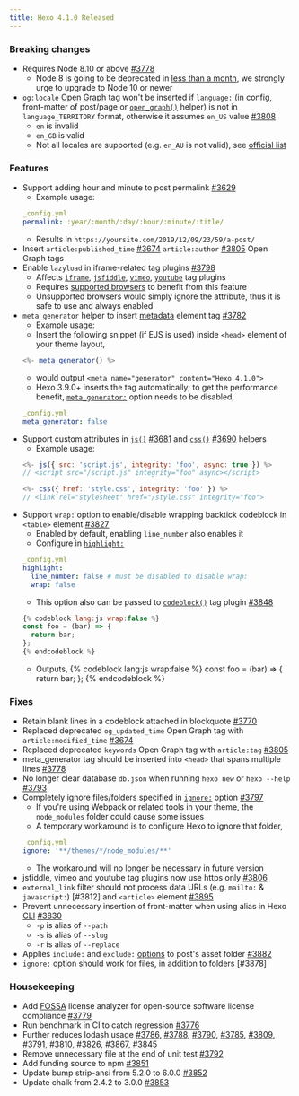 ```yaml
---
title: Hexo 4.1.0 Released
---
```


### Breaking changes
- Requires Node 8.10 or above [#3778]
  * Node 8 is going to be deprecated in [less than a month](https://github.com/nodejs/Release/blob/master/README.md), we strongly urge to upgrade to Node 10 or newer
- `og:locale` [Open Graph](https://ogp.me/) tag won't be inserted if `language:` (in config, front-matter of post/page or [`open_graph()`](/docs/helpers#open-graph) helper) is not in `language_TERRITORY` format, otherwise it assumes `en_US` value [#3808]
  * `en` is invalid
  * `en_GB` is valid
  * Not all locales are supported (e.g. `en_AU` is not valid), see [official list](https://developers.facebook.com/docs/messenger-platform/messenger-profile/supported-locales/)

### Features
- Support adding hour and minute to post permalink [#3629]
  * Example usage:
  ``` yml
  _config.yml
  permalink: :year/:month/:day/:hour/:minute/:title/
  ```
  * Results in `https://yoursite.com/2019/12/09/23/59/a-post/`
- Insert `article:published_time` [#3674] `article:author` [#3805] Open Graph tags
- Enable `lazyload` in iframe-related tag plugins [#3798]
  * Affects [`iframe`](/docs/tag-plugins#iframe), [`jsfiddle`](/docs/tag-plugins#jsFiddle), [`vimeo`](/docs/tag-plugins#Vimeo), [`youtube`](/docs/tag-plugins#YouTube) tag plugins
  * Requires [supported browsers](https://caniuse.com/#feat=loading-lazy-attr) to benefit from this feature
  * Unsupported browsers would simply ignore the attribute, thus it is safe to use and always enabled
- `meta_generator` helper to insert [metadata](https://developer.mozilla.org/en-US/docs/Web/HTML/Element/meta) element tag [#3782]
  * Example usage:
  * Insert the following snippet (if EJS is used) inside `<head>` element of your theme layout,
  ``` js
  <%- meta_generator() %>
  ```
  * would output `<meta name="generator" content="Hexo 4.1.0">`
  * Hexo 3.9.0+ inserts the tag automatically; to get the performance benefit, [`meta_generator:`](/docs/configuration#Extensions) option needs to be disabled,
  ``` yml
  _config.yml
  meta_generator: false
  ```
- Support custom attributes in [`js()`](/docs/helpers#js) [#3681] and [`css()`](/docs/helpers#css) [#3690] helpers
  * Example usage:
  ``` js
  <%- js({ src: 'script.js', integrity: 'foo', async: true }) %>
  // <script src="/script.js" integrity="foo" async></script>

  <%- css({ href: 'style.css', integrity: 'foo' }) %>
  // <link rel="stylesheet" href="/style.css" integrity="foo">
  ```
- Support `wrap:` option to enable/disable wrapping backtick codeblock in `<table>` element [#3827]
  * Enabled by default, enabling `line_number` also enables it
  * Configure in [`highlight:`](/docs/configuration#Writing)
  ``` yml
  _config.yml
  highlight:
    line_number: false # must be disabled to disable wrap:
    wrap: false
  ```
  * This option also can be passed to [`codeblock()`](/docs/tag-plugins#Code-Block) tag plugin [#3848]
  ``` js
  {% codeblock lang:js wrap:false %}
  const foo = (bar) => {
    return bar;
  };
  {% endcodeblock %}
  ```
  * Outputs,
  {% codeblock lang:js wrap:false %}
  const foo = (bar) => {
    return bar;
  };
  {% endcodeblock %}

### Fixes
- Retain blank lines in a codeblock attached in blockquote [#3770]
- Replaced deprecated `og_updated_time` Open Graph tag with `article:modified_time` [#3674]
- Replaced deprecated `keywords` Open Graph tag with `article:tag` [#3805]
- meta_generator tag should be inserted into `<head>` that spans multiple lines [#3778]
- No longer clear database `db.json` when running `hexo new` or `hexo --help` [#3793]
- Completely ignore files/folders specified in [`ignore:`](/docs/configuration#Include-Exclude-Files-or-Folders) option [#3797]
  * If you're using Webpack or related tools in your theme, the `node_modules` folder could cause some issues
  * A temporary workaround is to configure Hexo to ignore that folder,
  ``` yml
  _config.yml
  ignore: '**/themes/*/node_modules/**'
  ```
  * The workaround will no longer be necessary in future version
- jsfiddle, vimeo and youtube tag plugins now use https only [#3806]
- `external_link` filter should not process data URLs (e.g. `mailto:` & `javascript:`) [#3812] and `<article>` element [#3895]
- Prevent unnecessary insertion of front-matter when using alias in Hexo [CLI](/docs/commands) [#3830]
  * `-p` is alias of `--path`
  * `-s` is alias of `--slug`
  * `-r` is alias of `--replace`
- Applies `include:` and `exclude:` [options](/docs/configuration#Include-Exclude-Files-or-Folders) to post's asset folder [#3882]
- `ignore:` option should work for files, in addition to folders [#3878]

### Housekeeping
- Add [FOSSA](https://fossa.com/) license analyzer for open-source software license compliance [#3779]
- Run benchmark in CI to catch regression [#3776]
- Further reduces lodash usage [#3786], [#3788], [#3790], [#3785], [#3809], [#3791], [#3810], [#3826], [#3867], [#3845]
- Remove unnecessary file at the end of unit test [#3792]
- Add funding source to npm [#3851]
- Update bump strip-ansi from 5.2.0 to 6.0.0 [#3852]
- Update chalk from 2.4.2 to 3.0.0 [#3853]

[#3778]: https://github.com/hexojs/hexo/pull/3778
[#3808]: https://github.com/hexojs/hexo/pull/3808
[#3629]: https://github.com/hexojs/hexo/pull/3629
[#3674]: https://github.com/hexojs/hexo/pull/3674
[#3805]: https://github.com/hexojs/hexo/pull/3805
[#3798]: https://github.com/hexojs/hexo/pull/3798
[#3782]: https://github.com/hexojs/hexo/pull/3782
[#3681]: https://github.com/hexojs/hexo/pull/3681
[#3690]: https://github.com/hexojs/hexo/pull/3690
[#3827]: https://github.com/hexojs/hexo/pull/3827
[#3848]: https://github.com/hexojs/hexo/pull/3848
[#3770]: https://github.com/hexojs/hexo/pull/3770
[#3674]: https://github.com/hexojs/hexo/pull/3674
[#3805]: https://github.com/hexojs/hexo/pull/3805
[#3793]: https://github.com/hexojs/hexo/pull/3793
[#3797]: https://github.com/hexojs/hexo/pull/3797
[#3806]: https://github.com/hexojs/hexo/pull/3806
[#3895]: https://github.com/hexojs/hexo/pull/3895
[#3830]: https://github.com/hexojs/hexo/pull/3830
[#3882]: https://github.com/hexojs/hexo/pull/3882
[#3779]: https://github.com/hexojs/hexo/pull/3779
[#3776]: https://github.com/hexojs/hexo/pull/3776
[#3786]: https://github.com/hexojs/hexo/pull/3786
[#3788]: https://github.com/hexojs/hexo/pull/3788
[#3790]: https://github.com/hexojs/hexo/pull/3790
[#3785]: https://github.com/hexojs/hexo/pull/3785
[#3809]: https://github.com/hexojs/hexo/pull/3809
[#3791]: https://github.com/hexojs/hexo/pull/3791
[#3810]: https://github.com/hexojs/hexo/pull/3810
[#3826]: https://github.com/hexojs/hexo/pull/3826
[#3867]: https://github.com/hexojs/hexo/pull/3867
[#3845]: https://github.com/hexojs/hexo/pull/3845
[#3792]: https://github.com/hexojs/hexo/pull/3792
[#3851]: https://github.com/hexojs/hexo/pull/3851
[#3852]: https://github.com/hexojs/hexo/pull/3852
[#3853]: https://github.com/hexojs/hexo/pull/3853
